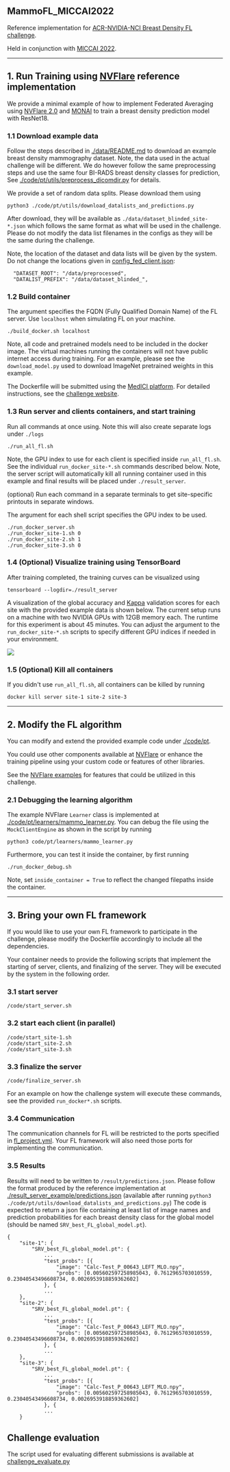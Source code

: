 ## MammoFL_MICCAI2022

Reference implementation for
[ACR-NVIDIA-NCI Breast Density FL challenge](http://BreastDensityFL.acr.org).

Held in conjunction with [MICCAI 2022](https://conferences.miccai.org/2022/en/).


------------------------------------------------
## 1. Run Training using [NVFlare](https://github.com/NVIDIA/NVFlare) reference implementation

We provide a minimal example of how to implement Federated Averaging using [NVFlare 2.0](https://github.com/NVIDIA/NVFlare) and [MONAI](https://monai.io/) to train
 a breast density prediction model with ResNet18.

### 1.1 Download example data
Follow the steps described in [./data/README.md](./data/README.md) to download an example breast density mammography dataset.
Note, the data used in the actual challenge will be different. We do however follow the same preprocessing steps and
use the same four BI-RADS breast density classes for prediction, See [./code/pt/utils/preprocess_dicomdir.py](./code/pt/utils/preprocess_dicomdir.py) for details.

We provide a set of random data splits. Please download them using
```
python3 ./code/pt/utils/download_datalists_and_predictions.py
```
After download, they will be available as `./data/dataset_blinded_site-*.json` which follows the same format as what
will be used in the challenge.
Please do not modify the data list filenames in the configs as they will be the same during the challenge.

Note, the location of the dataset and data lists will be given by the system.
Do not change the locations given in [config_fed_client.json](./code/configs/mammo_fedavg/config/config_fed_client.json):
```
  "DATASET_ROOT": "/data/preprocessed",
  "DATALIST_PREFIX": "/data/dataset_blinded_",
```

### 1.2 Build container
The argument specifies the FQDN (Fully Qualified Domain Name) of the FL server. Use `localhost` when simulating FL on your machine.
```
./build_docker.sh localhost
```
Note, all code and pretrained models need to be included in the docker image.
The virtual machines running the containers will not have public internet access during training.
For an example, please see the `download_model.py` used to download ImageNet pretrained weights in this example.

The Dockerfile will be submitted using the [MedICI platform](https://www.medici-challenges.org).
For detailed instructions, see the [challenge website](http://BreastDensityFL.acr.org).

### 1.3 Run server and clients containers, and start training
Run all commands at once using. Note this will also create separate logs under `./logs`
```
./run_all_fl.sh
```
Note, the GPU index to use for each client is specified inside `run_all_fl.sh`.
See the individual `run_docker_site-*.sh` commands described below.
Note, the server script will automatically kill all running container used in this example
and final results will be placed under `./result_server`.

(optional) Run each command in a separate terminals to get site-specific printouts in separate windows.

The argument for each shell script specifies the GPU index to be used.
```
./run_docker_server.sh
./run_docker_site-1.sh 0
./run_docker_site-2.sh 1
./run_docker_site-3.sh 0
```

### 1.4 (Optional) Visualize training using TensorBoard
After training completed, the training curves can be visualized using
```
tensorboard --logdir=./result_server
```
A visualization of the global accuracy and [Kappa](https://scikit-learn.org/stable/modules/generated/sklearn.metrics.cohen_kappa_score.html) validation scores for each site with the provided example data is shown below.
The current setup runs on a machine with two NVIDIA GPUs with 12GB memory each.
The runtime for this experiment is about 45 minutes.
You can adjust the argument to the `run_docker_site-*.sh` scripts to specify different
GPU indices if needed in your environment.

![](./figs/example_data_val_global_acc_kappa.png)

### 1.5 (Optional) Kill all containers
If you didn't use `run_all_fl.sh`, all containers can be killed by running
```
docker kill server site-1 site-2 site-3
```


------------------------------------------------
## 2. Modify the FL algorithm

You can modify and extend the provided example code under [./code/pt](./code/pt).

You could use other components available at [NVFlare](https://github.com/NVIDIA/NVFlare)
or enhance the training pipeline using your custom code or features of other libraries.

See the [NVFlare examples](https://github.com/NVIDIA/NVFlare/tree/main/examples) for features that could be utilized in this challenge.

### 2.1 Debugging the learning algorithm

The example NVFlare `Learner` class is implemented at [./code/pt/learners/mammo_learner.py](./code/pt/learners/mammo_learner.py).
You can debug the file using the `MockClientEngine` as shown in the script by running
```
python3 code/pt/learners/mammo_learner.py
```
Furthermore, you can test it inside the container, by first running
```
./run_docker_debug.sh
```
Note, set `inside_container = True` to reflect the changed filepaths inside the container.


------------------------------------------------
## 3. Bring your own FL framework
If you would like to use your own FL framework to participate in the challenge,
please modify the Dockerfile accordingly to include all the dependencies.

Your container needs to provide the following scripts that implement the starting of server, clients, and finalizing of the server.
They will be executed by the system in the following order.

### 3.1 start server
```
/code/start_server.sh
```

### 3.2 start each client (in parallel)
```
/code/start_site-1.sh
/code/start_site-2.sh
/code/start_site-3.sh
```

### 3.3 finalize the server
```
/code/finalize_server.sh
```
For an example on how the challenge system will execute these commands, see the provided `run_docker*.sh` scripts.

### 3.4 Communication
The communication channels for FL will be restricted to the ports specified in [fl_project.yml](./code/fl_project.yml).
Your FL framework will also need those ports for implementing the communication.

### 3.5 Results
Results will need to be written to `/result/predictions.json`.
Please follow the format produced by the reference implementation at [./result_server_example/predictions.json](./result_server_example/predictions.json)
(available after running `python3 ./code/pt/utils/download_datalists_and_predictions.py`)
The code is expected to return a json file containing at least list of image names and prediction probabilities for each breast density class
for the global model (should be named `SRV_best_FL_global_model.pt`).
```
{
	"site-1": {
		"SRV_best_FL_global_model.pt": {
            ...
			"test_probs": [{
				"image": "Calc-Test_P_00643_LEFT_MLO.npy",
				"probs": [0.005602597258985043, 0.7612965703010559, 0.23040543496608734, 0.0026953918859362602]
			}, {
			...
    },
	"site-2": {
		"SRV_best_FL_global_model.pt": {
            ...
			"test_probs": [{
				"image": "Calc-Test_P_00643_LEFT_MLO.npy",
				"probs": [0.005602597258985043, 0.7612965703010559, 0.23040543496608734, 0.0026953918859362602]
			}, {
			...
    },
	"site-3": {
		"SRV_best_FL_global_model.pt": {
            ...
			"test_probs": [{
				"image": "Calc-Test_P_00643_LEFT_MLO.npy",
				"probs": [0.005602597258985043, 0.7612965703010559, 0.23040543496608734, 0.0026953918859362602]
			}, {
			...
    }
```

## Challenge evaluation
The script used for evaluating different submissions is available at [challenge_evaluate.py](./challenge_evaluate.py)
